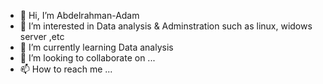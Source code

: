 - 👋 Hi, I’m Abdelrahman-Adam
- 👀 I’m interested in Data analysis & Adminstration such as linux, widows server ,etc
- 🌱 I’m currently learning Data analysis
- 💞️ I’m looking to collaborate on ...
- 📫 How to reach me ...

<!---
Abdelrahman-Adams/Abdelrahman-Adams is a ✨ special ✨ repository because its `README.md` (this file) appears on your GitHub profile.
You can click the Preview link to take a look at your changes.
--->
